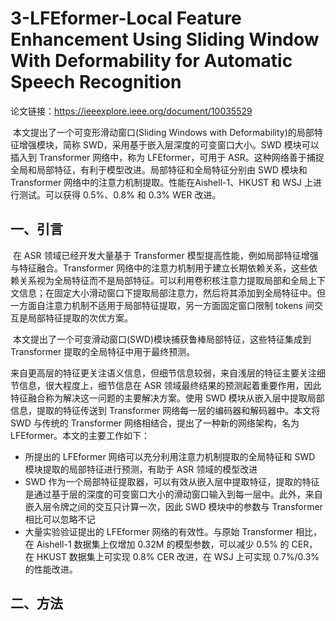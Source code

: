 # 3-LFEformer-Local Feature Enhancement Using Sliding Window With Deformability for Automatic Speech Recognition

论文链接：https://ieeexplore.ieee.org/document/10035529

​	本文提出了一个可变形滑动窗口(Sliding Windows with Deformability)的局部特征增强模块，简称 SWD，采用基于嵌入层深度的可变窗口大小。SWD 模块可以插入到 Transformer 网络中，称为 LFEformer，可用于 ASR。这种网络善于捕捉全局和局部特征，有利于模型改进。局部特征和全局特征分别由 SWD 模块和 Transformer 网络中的注意力机制提取。性能在Aishell-1、HKUST 和 WSJ 上进行测试。可以获得 0.5%、0.8% 和 0.3% WER 改进。

## 一、引言

​	在 ASR 领域已经开发大量基于 Transformer 模型提高性能，例如局部特征增强与特征融合。Transformer 网络中的注意力机制用于建立长期依赖关系，这些依赖关系视为全局特征而不是局部特征。可以利用卷积核注意力提取局部和全局上下文信息；在固定大小滑动窗口下提取局部注意力，然后将其添加到全局特征中。但一方面自注意力机制不适用于局部特征提取，另一方面固定窗口限制 tokens 间交互是局部特征提取的次优方案。

​	本文提出了一个可变滑动窗口(SWD)模块捕获鲁棒局部特征，这些特征集成到 Transformer 提取的全局特征中用于最终预测。

​	来自更高层的特征更关注语义信息，但细节信息较弱，来自浅层的特征主要关注细节信息，很大程度上，细节信息在 ASR 领域最终结果的预测起着重要作用，因此特征融合称为解决这一问题的主要解决方案。使用 SWD 模块从嵌入层中提取局部信息，提取的特征传送到 Transformer 网络每一层的编码器和解码器中。本文将 SWD 与传统的 Transformer 网络相结合，提出了一种新的网络架构，名为 LFEformer。本文的主要工作如下：

- 所提出的 LFEformer 网络可以充分利用注意力机制提取的全局特征和 SWD 模块提取的局部特征进行预测，有助于 ASR 领域的模型改进
- SWD 作为一个局部特征提取器，可以有效从嵌入层中提取特征，提取的特征是通过基于层的深度的可变窗口大小的滑动窗口输入到每一层中。此外，来自嵌入层令牌之间的交互只计算一次，因此 SWD 模块中的参数与 Transformer 相比可以忽略不记
- 大量实验验证提出的 LFEformer 网络的有效性。与原始 Transformer 相比，在 Aishell-1 数据集上仅增加 0.32M 的模型参数，可以减少 0.5% 的 CER，在 HKUST 数据集上可实现 0.8% CER 改进，在 WSJ 上可实现 0.7%/0.3% 的性能改进。

## 二、方法



​	

